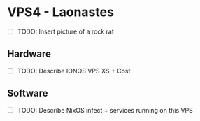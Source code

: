 # VPS4 - Laonastes
- [ ] TODO: Insert picture of a rock rat

## Hardware
- [ ] TODO: Describe IONOS VPS XS + Cost

## Software
- [ ] TODO: Describe NixOS infect + services running on this VPS
